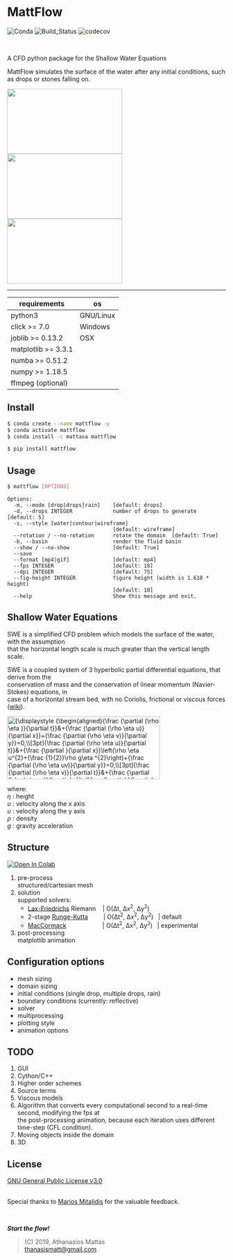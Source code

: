 # MattFlow

![Conda] ![Build_Status] ![codecov]

<br />

A CFD python package for the Shallow Water Equations

MattFlow simulates the surface of the water after any initial conditions, such as drops or stones falling on.

<img src="https://media.giphy.com/media/jpVKPxzBiGoSvNYUrY/giphy.gif" width="265" height="150" /> <img src="https://media.giphy.com/media/VJNqBY7uKP3r0AvCcp/giphy.gif" width="265" height="150" /> <img src="https://media.giphy.com/media/QxYpANpE5snKSrdLJ5/giphy.gif" width="265" height="150" />

___

| requirements         | os        |
| -------------------- | --------- |
| python3              | GNU/Linux |
| click >= 7.0         | Windows   |
| joblib >= 0.13.2     | OSX       |
| matplotlib >= 3.3.1  |           |
| numba >= 0.51.2      |           |
| numpy >= 1.18.5      |           |
| ffmpeg (optional)    |           |

## Install

```bash
$ conda create --name mattflow -y
$ conda activate mattflow
$ conda install -c mattasa mattflow
```

```bash
$ pip install mattflow
```

## Usage

```bash
$ mattflow [OPTIONS]
```

```text
Options:
  -m, --mode [drop|drops|rain]    [default: drops]
  -d, --drops INTEGER             number of drops to generate  [default: 5]
  -s, --style [water|contour|wireframe]
                                  [default: wireframe]
  --rotation / --no-rotation      rotate the domain  [default: True]
  -b, --basin                     render the fluid basin
  --show / --no-show              [default: True]
  --save
  --format [mp4|gif]              [default: mp4]
  --fps INTEGER                   [default: 18]
  --dpi INTEGER                   [default: 75]
  --fig-height INTEGER            figure height (width is 1.618 * height)
                                  [default: 18]
  --help                          Show this message and exit.
```

## Shallow Water Equations

SWE is a simplified CFD problem which models the surface of the water, with the assumption<br />
that the horizontal length scale is much greater than the vertical length scale.

SWE is a coupled system of 3 hyperbolic partial differential equations, that derive from the<br />
conservation of mass and the conservation of linear momentum (Navier-Stokes) equations, in<br />
case of a horizontal stream bed, with no Coriolis, frictional or viscous forces ([wiki]).

<img src="https://wikimedia.org/api/rest_v1/media/math/render/svg/9b9d481407c0c835525291740de8d1c446265ce2" class="mwe-math-fallback-image-inline" aria-hidden="true" style="vertical-align: -18ex; width:46ex; height:19ex;" alt="{\displaystyle {\begin{aligned}{\frac {\partial (\rho \eta )}{\partial t}}&amp;+{\frac {\partial (\rho \eta u)}{\partial x}}+{\frac {\partial (\rho \eta v)}{\partial y}}=0,\\[3pt]{\frac {\partial (\rho \eta u)}{\partial t}}&amp;+{\frac {\partial }{\partial x}}\left(\rho \eta u^{2}+{\frac {1}{2}}\rho g\eta ^{2}\right)+{\frac {\partial (\rho \eta uv)}{\partial y}}=0,\\[3pt]{\frac {\partial (\rho \eta v)}{\partial t}}&amp;+{\frac {\partial (\rho \eta uv)}{\partial x}}+{\frac {\partial }{\partial y}}\left(\rho \eta v^{2}+{\frac {1}{2}}\rho g\eta ^{2}\right)=0.\end{aligned}}}">

where:<br />
_η_ : height<br />
_u_ : velocity along the x axis<br />
_υ_ : velocity along the y axis<br />
_ρ_ : density<br />
_g_ : gravity acceleration

## Structure
[![Open In Colab](https://colab.research.google.com/assets/colab-badge.svg)](https://colab.research.google.com/github/ThanasisMattas/mattflow/blob/master/notebooks/mattflow_notebook.ipynb)

1. pre-process<br />
structured/cartesian mesh
2. solution<br />
   supported solvers:
   - [Lax-Friedrichs] Riemann
   &nbsp;&nbsp;                | O(Δt, Δx<sup>2</sup>, Δy<sup>2</sup>)
   - 2-stage [Runge-Kutta]
   &nbsp; &nbsp; &nbsp; &nbsp; | O(Δt<sup>2</sup>, Δx<sup>2</sup>, Δy<sup>2</sup>)
   &ensp;| default
   - [MacCormack]
   &emsp; &emsp; &emsp; &emsp; &nbsp; | O(Δt<sup>2</sup>, Δx<sup>2</sup>, Δy<sup>2</sup>)
   &ensp;| experimental
3. post-processing<br />
   matplotlib animation

## Configuration options

- mesh sizing
- domain sizing
- initial conditions (single drop, multiple drops, rain)
- boundary conditions (currently: reflective)
- solver
- multiprocessing
- plotting style
- animation options

## TODO

1. GUI
2. Cython/C++
3. Higher order schemes
4. Source terms
5. Viscous models
6. Algorithm that converts every computational second to a real-time second,
   modifying the fps at<br />the post-processing animation, because each
   iteration uses different time-step (CFL condition).
7. Moving objects inside the domain
8. 3D


## License

[GNU General Public License v3.0]
<br />
<br />

Special thanks to [Marios Mitalidis] for the valuable feedback.

<br />

***Start the flow!***


>(C) 2019, Athanasios Mattas<br />
>thanasismatt@gmail.com

[//]: # "links"

[Conda]: <https://img.shields.io/conda/v/mattasa/mattflow>
[Build_Status]: <https://travis-ci.com/ThanasisMattas/mattflow.svg?branch=master>
[codecov]: <https://codecov.io/gh/ThanasisMattas/mattflow/branch/master/graph/badge.svg>
[Lincense]: <https://img.shields.io/github/license/ThanasisMattas/mattflow>

[wiki]: <https://en.wikipedia.org/wiki/Shallow_water_equations>
[Lax-Friedrichs]: <https://en.wikipedia.org/wiki/Lax%E2%80%93Friedrichs_method>
[Runge-Kutta]: <https://en.wikipedia.org/wiki/Runge%E2%80%93Kutta_methods>
[Lax-Wendroff]: <https://en.wikipedia.org/wiki/Lax%E2%80%93Wendroff_method>
[MacCormack]: <https://en.wikipedia.org/wiki/MacCormack_method>
[GNU General Public License v3.0]: <https://github.com/ThanasisMattas/mattflow/blob/master/COPYING>
[Marios Mitalidis]: <https://github.com/mmitalidis>